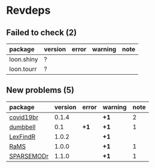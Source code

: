 # Revdeps

## Failed to check (2)

|package    |version |error |warning |note |
|:----------|:-------|:-----|:-------|:----|
|loon.shiny |?       |      |        |     |
|loon.tourr |?       |      |        |     |

## New problems (5)

|package                              |version |error  |warning |note |
|:------------------------------------|:-------|:------|:-------|:----|
|[covid19br](problems.md#covid19br)   |0.1.4   |       |__+1__  |2    |
|[dumbbell](problems.md#dumbbell)     |0.1     |__+1__ |__+1__  |1    |
|[LexFindR](problems.md#lexfindr)     |1.0.2   |       |__+1__  |     |
|[RaMS](problems.md#rams)             |1.0.0   |       |__+1__  |1    |
|[SPARSEMODr](problems.md#sparsemodr) |1.1.0   |       |__+1__  |1    |

